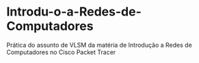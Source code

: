 # Introdu-o-a-Redes-de-Computadores
Prática do assunto de VLSM da matéria de Introdução a Redes de Computadores no Cisco Packet Tracer 

